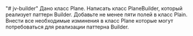 "# jv-builder" 
Дано класс Plane. Написать класс PlaneBuilder, который реализует паттерн Builder. Добавьте не менее пяти полей в класс Plain. Внести все необходимые изминения в класс Plane которые могут потребоваться для реализации паттерна Builder.
